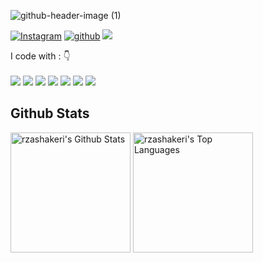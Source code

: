 ![github-header-image (1)](https://user-images.githubusercontent.com/69795132/176165354-94bf4801-0dc5-4708-ab62-4bb3340fad57.png)

[![Instagram](https://img.shields.io/badge/9Kritsada-%23E4405F.svg?style=for-the-badge&logo=Instagram&logoColor=white)](https://www.instagram.com/9Kritsada/)
[![github](https://img.shields.io/badge/9Kritsada-12100E.svg?style=for-the-badge&logo=github&logoColor=white)](https://github.com/9Kritsada/)
![](https://komarev.com/ghpvc/?username=9Kritsada&label=PROFILE+VIEWS&style=for-the-badge&color=brightgreen)

<p align="left">
I code with :  👇
<br><br>
<img src="https://img.shields.io/badge/Python-3776AB?style=for-the-badge&logo=python&logoColor=white"/> 
<img src="https://img.shields.io/badge/JavaScript-F7DF1E?style=for-the-badge&logo=javascript&logoColor=white"/>
<img src="https://img.shields.io/badge/PHP-777BB4?style=for-the-badge&logo=php&logoColor=white"/>
<img src="https://img.shields.io/badge/C%2B%2B-00599C?style=for-the-badge&logo=c%2B%2B&logoColor=white"/> 
<img src="https://img.shields.io/badge/HTML5-E34F26?style=for-the-badge&logo=html5&logoColor=white"/>   
<img src="https://img.shields.io/badge/CSS-239120?&style=for-the-badge&logo=css3&logoColor=white"/> 
<img src="https://img.shields.io/badge/Bootstrap-563D7C?style=for-the-badge&logo=bootstrap&logoColor=white"/>
</p>

## Github Stats  
<a href="https://github.com/9Kritsada/9Kritsada"><img alt="rzashakeri's Github Stats" src="https://github-readme-stats.vercel.app/api/?username=9Kritsada&show_icons=true&count_private=true&theme=default&hide_border=true&bg_color=fff&title_color=7903a1&icon_color=7903a1" height="192px"/></a>
<a href="https://github.com/9Kritsada/9Kritsada"><img alt="rzashakeri's Top Languages" src="https://github-readme-stats.vercel.app/api/top-langs/?username=9Kritsada&langs_count=8&layout=compact&theme=default&hide_border=true&bg_color=fff&title_color=000&icon_color=000&hide=Jupyter%20Notebook" height="192px"/></a>

